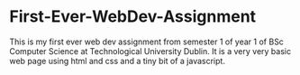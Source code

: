 # First-Ever-WebDev-Assignment
This is my first ever web dev assignment from semester 1 of year 1 of BSc Computer Science at Technological University Dublin. It is a very very basic web page using html and css and a tiny bit of a javascript.
